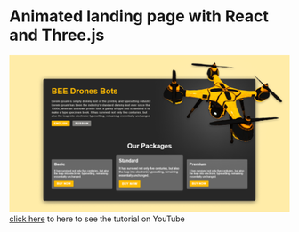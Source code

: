 # Animated landing page with React and Three.js
![preview](public/preview.png)
[click here](https://youtu.be/rvcudGsEY3M) to here to see the tutorial on YouTube